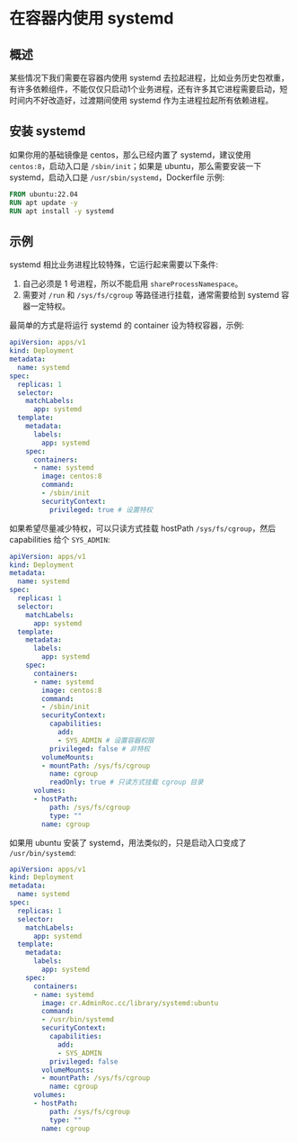 # 在容器内使用 systemd

## 概述

某些情况下我们需要在容器内使用 systemd 去拉起进程，比如业务历史包袱重，有许多依赖组件，不能仅仅只启动1个业务进程，还有许多其它进程需要启动，短时间内不好改造好，过渡期间使用 systemd 作为主进程拉起所有依赖进程。

## 安装 systemd

如果你用的基础镜像是 centos，那么已经内置了 systemd，建议使用 `centos:8`，启动入口是 `/sbin/init`；如果是 ubuntu，那么需要安装一下 systemd，启动入口是 `/usr/sbin/systemd`，Dockerfile 示例:

```dockerfile
FROM ubuntu:22.04
RUN apt update -y
RUN apt install -y systemd
```

## 示例

systemd 相比业务进程比较特殊，它运行起来需要以下条件:
1. 自己必须是 1 号进程，所以不能启用 `shareProcessNamespace`。
2. 需要对 `/run` 和 `/sys/fs/cgroup` 等路径进行挂载，通常需要给到 systemd 容器一定特权。

最简单的方式是将运行 systemd 的 container 设为特权容器，示例:

```yaml
apiVersion: apps/v1
kind: Deployment
metadata:
  name: systemd
spec:
  replicas: 1
  selector:
    matchLabels:
      app: systemd
  template:
    metadata:
      labels:
        app: systemd
    spec:
      containers:
      - name: systemd
        image: centos:8
        command:
        - /sbin/init
        securityContext:
          privileged: true # 设置特权
```

如果希望尽量减少特权，可以只读方式挂载 hostPath `/sys/fs/cgroup`，然后 capabilities 给个 `SYS_ADMIN`:

```yaml
apiVersion: apps/v1
kind: Deployment
metadata:
  name: systemd
spec:
  replicas: 1
  selector:
    matchLabels:
      app: systemd
  template:
    metadata:
      labels:
        app: systemd
    spec:
      containers:
      - name: systemd
        image: centos:8
        command:
        - /sbin/init
        securityContext:
          capabilities:
            add:
            - SYS_ADMIN # 设置容器权限
          privileged: false # 非特权
        volumeMounts:
        - mountPath: /sys/fs/cgroup
          name: cgroup
          readOnly: true # 只读方式挂载 cgroup 目录
      volumes:
      - hostPath:
          path: /sys/fs/cgroup
          type: ""
        name: cgroup
```

如果用 ubuntu 安装了 systemd，用法类似的，只是启动入口变成了 `/usr/bin/systemd`:

```yaml
apiVersion: apps/v1
kind: Deployment
metadata:
  name: systemd
spec:
  replicas: 1
  selector:
    matchLabels:
      app: systemd
  template:
    metadata:
      labels:
        app: systemd
    spec:
      containers:
      - name: systemd
        image: cr.AdminRoc.cc/library/systemd:ubuntu
        command:
        - /usr/bin/systemd
        securityContext:
          capabilities:
            add:
            - SYS_ADMIN
          privileged: false
        volumeMounts:
        - mountPath: /sys/fs/cgroup
          name: cgroup
      volumes:
      - hostPath:
          path: /sys/fs/cgroup
          type: ""
        name: cgroup
```